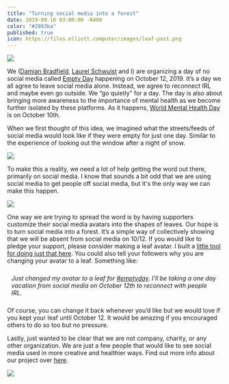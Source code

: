 ```yaml
---
title: "Turning social media into a forest"
date: 2019-09-16 03:00:00 -0400
color: "#2993ba"
published: true
icon: https://files.elliott.computer/images/leaf-post.png
---
```


![](https://files.elliott.computer/images/leaf-forest.png)

We ([Damian Bradfield](https://damianbradfield.com/), [Laurel Schwulst](http://laurelschwulst.com/) and I) are organizing a day of no social media called [Empty Day](https://emptyday.today) happening on October 12, 2019. It’s a day we all agree to leave social media alone. Instead, we agree to reconnect IRL and maybe even go outside. We “go quietly” for a day. The day is also about bringing more awareness to the importance of mental health as we become further isolated by these platforms. As it happens, [World Mental Health Day](https://en.wikipedia.org/wiki/World_Mental_Health_Day) is on October 10th.

When we first thought of this idea, we imagined what the streets/feeds of social media would look like if they were empty for just one day. Similar to the experience of looking out the window after a night of snow.

![](https://files.elliott.computer/images/snowy-street.jpg)

To make this a reality, we need a lot of help getting the word out there, primarily on social media. I know that sounds a bit odd that we are using social media to get people off social media, but it's the only way we can make this happen.

![](https://files.elliott.computer/images/leaf-avatars.png)

One way we are trying to spread the word is by having supporters customize their social media avatars into the shapes of leaves. Our hope is to turn social media into a forest. It’s a simple way of collectively showing that we will be absent from social media on 10/12. If you would like to pledge your support, please consider making a leaf avatar. I built a [little tool for doing just that here](https://emptyday.today/tools/leaf/). You could also tell your followers why you are changing your avatar to a leaf. Something like:

<p style="border: 1px dotted {{ page.color }}; padding: 10px; border-radius: 10px;"><em>Just changed my avatar to a leaf for <a href="https://twitter.com/search?q=%23emptyday&src=typeahead_click&f=live">#emptyday</a>. I'll be taking a one day vacation from social media on October 12th to reconnect with people IRL.</em></p>

Of course, you can change it back whenever you’d like but we would love if you kept your leaf until October 12. It would be amazing if you encouraged others to do so too but no pressure.

Lastly, just wanted to be clear that we are not company, charity, or any other organization. We are just a few people that would like to see social media used in more creative and healthier ways. Find out more info about our project over [here](https://emptyday.today/).

![](https://files.elliott.computer/images/leaf-post.png)

